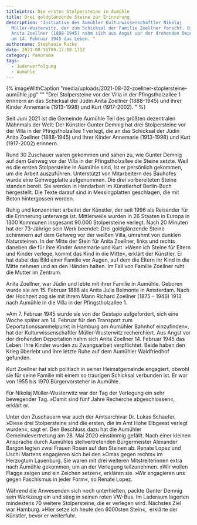 ```yaml
---
titleintro: Die ersten Stolpersteine in Aumühle
title: Drei goldglänzende Steine zur Erinnerung
description: "Initiative des Aumühler Kulturwissenschaftler Nikolaj
  Müller-Wusterwitz, der zum Schicksal der Familie Zoellner forscht. Die Jüdin
  Anita Zoellner (1888-1945) nahm sich aus Angst vor der drohenden Deportation
  am 14. Februar 1945 das Leben. "
authorname: Stephanie Rutke
date: 2021-08-16T09:17:18.171Z
category: Panorama
tags:
  - Judenverfolgung
  - Aumühle
---
```



{% imageWithCaption "media/uploads/2021-08-02-zoellner-stoplersteine-aumühle.jpg" "" "Drei Stolpersteine vor der Villa in der Pfingstholzallee 1 erinnern an das Schicksal der Jüdin Anita Zoellner (1888-1945) und ihrer Kinder Annemarie (1913-1998) und Kurt (1917-2002).   " %}

Seit Juni 2021 ist die Gemeinde Aumühle Teil des größten dezentralen Mahnmals der Welt: Der Künstler Gunter Demnig hat drei Stolpersteine vor der Villa in der Pfingstholzallee 1 verlegt, die an das Schicksal der Jüdin Anita Zoellner (1888-1945) und ihrer Kinder Annemarie (1913-1998) und Kurt (1917-2002) erinnern.

Rund 30 Zuschauer waren gekommen und sahen zu, wie Gunter Demnig auf dem Gehweg vor der Villa in der Pfingstholzallee die Steine setzte. Weil es die ersten Stolpersteine in Aumühle sind, ist er persönlich gekommen, um die Arbeit auszuführen. Unterstützt von Mitarbeitern des Bauhofes wurde eine Gehwegplatte aufgenommen. Die drei vorbereiteten Steine standen bereit. Sie werden in Handarbeit im Künstlerhof Berlin-Buch  hergestellt. Die Texte darauf sind in Messingplatten geschlagen, die mit Beton hintergossen werden.

Ruhig und konzentriert arbeitet der Künstler, der seit 1996 als Reisender für die Erinnerung unterwegs ist. Mittlerweile wurden in 26 Staaten in Europa in 1300 Kommunen insgesamt 90.000 Stolpersteine verlegt. Nach 20 Minuten hat der 73-Jährige sein Werk beendet: Drei goldglänzende Steine schimmern auf dem Gehweg vor der weißen Villa, umrahmt von dunklen Natursteinen. In der Mitte der Stein für Anita Zoellner, links und rechts daneben die für ihre Kinder Annemarie und Kurt. »Wenn ich Steine für Eltern und Kinder verlege, kommt das Kind in die Mitte«, erklärt der Künstler. Er hat dabei das Bild einer Familie vor Augen, auf dem die Eltern ihr Kind in die Mitte nehmen und an den Händen halten. Im Fall von Familie Zoellner ruht die Mutter im Zentrum.

Anita Zoellner, war Jüdin und lebte mit ihrer Familie in Aumühle. Geboren wurde sie am 15. Februar 1888 als Anita Julia Belmonte in Amsterdam. Nach der Hochzeit zog sie mit ihrem Mann Richard Zoellner (1875 – 1946) 1913 nach Aumühle in die Villa in der Pfingstholzallee 1.

»Am 7. Februar 1945 wurde sie von der Gestapo aufgefordert, sich eine Woche später am 14. Februar für den Transport zum Deportationssammelpunkt in Hamburg am Aumühler Bahnhof einzufinden«, hat der Kulturwissenschaftler Müller-Wusterwitz recherchiert. Aus Angst vor der drohenden Deportation nahm sich Anita Zoellner 14. Februar 1945 das Leben. Ihre Kinder wurden zu Zwangsarbeit verpflichtet. Beide haben den Krieg überlebt und ihre letzte Ruhe auf dem Aumühler Waldfriedhof gefunden. 

Kurt Zoellner hat sich politisch in seiner Heimatgemeinde engagiert, obwohl sie für seine Familie mit einem so traurigen Schicksal verbunden ist. Er war von 1955 bis 1970 Bürgervorsteher in Aumühle.

Für Nikolaj Müller-Wusterwitz war der Tag der Verlegung ein sehr bewegender Tag. »Damit sind fünf Jahre Recherche abgeschlossen«, erklärt er. 

Unter den Zuschauern war auch der Amtsarchivar Dr. Lukas Schaefer. »Diese drei Stolpersteine sind die ersten, die im Amt Hohe Elbgeest verlegt wurden«, sagt er. Den Beschluss dazu hat die Aumühler Gemeindevertretung am 28. Mai 2020 einstimmig gefällt. Nach einer kleinen Ansprache durch Aumühles stellvertretenden Bürgermeister Alexander Bargon legten zwei Frauen Rosen auf den Steinen ab. Renate Lopez und Uschi Martens engagieren sich bei den »Omas gegen rechts« im Herzogtum Lauenburg. Sie waren mit drei weiteren Mitstreiterinnen extra nach Aumühle gekommen, um an der Verlegung teilzunehmen. »Wir wollen Flagge zeigen und ein Zeichen setzen«, erklären sie. »Wir engagieren uns gegen Faschismus in jeder Form«, so Renate Lopez.

Während die Anwesenden sich noch unterhielten, packte Gunter Demnig sein Werkzeug ein und stieg in seinen roten VW-Bus. Im Laderaum lagerten mindestens 70 weitere Stolpersteine, die er verlegen wird. Nächstes Ziel war Hamburg. »Hier setze ich heute den 6000sten Stein«,  erklärte der Künstler, bevor er weiterfuhr.
